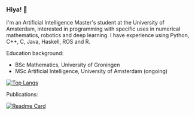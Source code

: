 ### Hiya! 👋

I'm an Artificial Intelligence Master's student at the University of Amsterdam, interested in programming with specific uses in numerical mathematics, robotics and deep learning. 
I have experience using Python, C++, C, Java, Haskell, ROS and R.

Education background:
- BSc Mathematics, University of Groningen
- MSc Artificial Intelligence, University of Amsterdam (ongoing)

[![Top Langs](https://github-readme-stats-lime-two-44.vercel.app/api/top-langs/?username=egerhether&layout=compact&hide=tex,makefile&langs_count=8&theme=transparent&hide_border=true)](https://github.com/egerhether/github-readme-stats)

Publications:

[![Readme Card](https://github-readme-stats-lime-two-44.vercel.app/api/pin/?username=aerdelez&repo=re-fvit&theme=transparent)](https://github.com/aerdelez/re-fvit)
